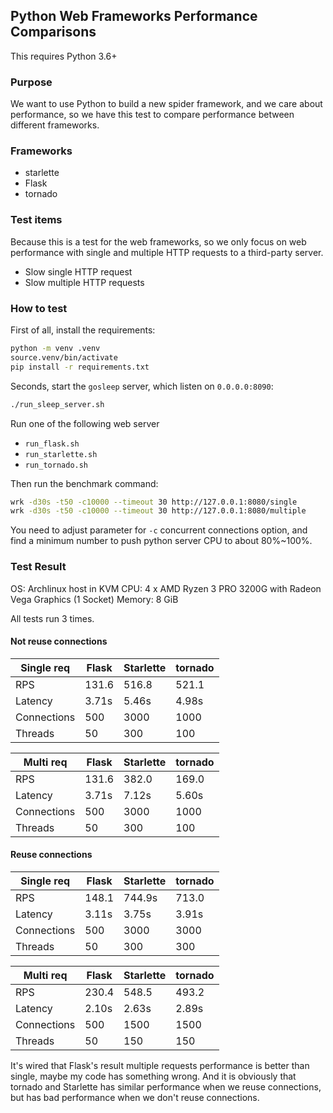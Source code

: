 ## Python Web Frameworks Performance Comparisons

This requires Python 3.6+

### Purpose

We want to use Python to build a new spider framework, and we care about performance, so we have this test to
compare performance between different frameworks.

### Frameworks

- starlette
- Flask
- tornado

### Test items

Because this is a test for the web frameworks, so we only focus on web performance with single and multiple HTTP requests to a third-party server.

- Slow single HTTP request
- Slow multiple HTTP requests

### How to test

First of all, install the requirements:

```bash
python -m venv .venv
source.venv/bin/activate
pip install -r requirements.txt
```

Seconds, start the `gosleep` server, which listen on `0.0.0.0:8090`:

```bash
./run_sleep_server.sh
```

Run one of the following web server

- `run_flask.sh`
- `run_starlette.sh`
- `run_tornado.sh`

Then run the benchmark command:

```bash
wrk -d30s -t50 -c10000 --timeout 30 http://127.0.0.1:8080/single
wrk -d30s -t50 -c10000 --timeout 30 http://127.0.0.1:8080/multiple
```

You need to adjust parameter for `-c` concurrent connections option, and find a minimum number to push python server CPU to about 80%~100%.

### Test Result

OS: Archlinux host in KVM
CPU: 4 x AMD Ryzen 3 PRO 3200G with Radeon Vega Graphics (1 Socket)
Memory: 8 GiB

All tests run 3 times.

#### Not reuse connections

| Single req  | Flask | Starlette | tornado |
| ----------- | ----- | --------- | ------- |
| RPS         | 131.6 | 516.8     | 521.1   |
| Latency     | 3.71s | 5.46s     | 4.98s   |
| Connections | 500   | 3000      | 1000    |
| Threads     | 50    | 300       | 100     |

| Multi req   | Flask | Starlette | tornado |
| ----------- | ----- | --------- | ------- |
| RPS         | 131.6 | 382.0     | 169.0   |
| Latency     | 3.71s | 7.12s     | 5.60s   |
| Connections | 500   | 3000      | 1000    |
| Threads     | 50    | 300       | 100     |

#### Reuse connections

| Single req  | Flask | Starlette | tornado |
| ----------- | ----- | --------- | ------- |
| RPS         | 148.1 | 744.9s    | 713.0   |
| Latency     | 3.11s | 3.75s     | 3.91s   |
| Connections | 500   | 3000      | 3000    |
| Threads     | 50    | 300       | 300     |

| Multi req   | Flask | Starlette | tornado |
| ----------- | ----- | --------- | ------- |
| RPS         | 230.4 | 548.5     | 493.2   |
| Latency     | 2.10s | 2.63s     | 2.89s   |
| Connections | 500   | 1500      | 1500    |
| Threads     | 50    | 150       | 150     |

It's wired that Flask's result multiple requests performance is better than single,  maybe my code has something wrong. 
And it is obviously that tornado and Starlette has similar performance when we reuse connections, but has bad performance
when we don't reuse connections.
